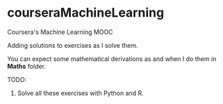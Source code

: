 # courseraMachineLearning
Coursera's Machine Learning MOOC

Adding solutions to exercises as I solve them.

You can expect some mathematical derivations as and when I do them in **Maths** folder.

TODO:
1. Solve all these exercises with Python and R.
